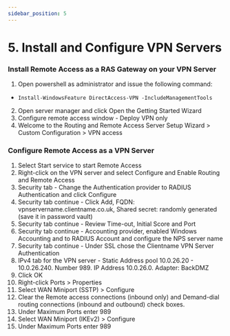 ```yaml
---
sidebar_position: 5
---
```


# 5. Install and Configure VPN Servers

### Install Remote Access as a RAS Gateway on your VPN Server

1. Open powershell as administrator and issue the following command:
- `Install-WindowsFeature DirectAccess-VPN -IncludeManagementTools`
2. Open server manager and click Open the Getting Started Wizard
3. Configure remote access window - Deploy VPN only
4. Welcome to the Routing and Remote Access Server Setup Wizard > Custom Configuration > VPN access

### Configure Remote Access as a VPN Server

1. Select Start service to start Remote Access
2. Right-click on the VPN server and select Configure and Enable Routing and Remote Access
3. Security tab - Change the Authentication provider to RADIUS Authentication and click Configure
4. Security tab continue - Click Add, FQDN: vpnservername.clientname.co.uk, Shared secret: randomly generated (save it in password vault)
5. Security tab continue - Review Time-out, Initial Score and Port
6. Security tab continue - Accounting provider, enabled Windows Accounting and to RADIUS Account and configure the NPS server name
7. Security tab continue - Under SSL chose the Clientname VPN Server Authentication
8. IPv4 tab for the VPN server - Static Address pool 10.0.26.20 - 10.0.26.240. Number 989. IP Address 10.0.26.0. Adapter: BackDMZ
10. Click OK
11. Right-click Ports > Properties
12. Select WAN Miniport (SSTP) > Configure
13. Clear the Remote access connections (inbound only) and Demand-dial routing connections (inbound and outbound) check boxes.
14. Under Maximum Ports enter 989
15. Select WAN Miniport (IKEv2) > Configure
16. Under Maximum Ports enter 989